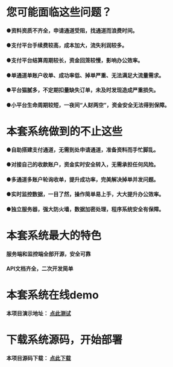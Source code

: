 
# 您可能面临这些问题？
#### ●资料资质不齐全，申请通道受阻，找通道而浪费时间。

#### ●支付平台手续费较高，成本加大，流失利润较多。

#### ●支付平台结算周期较长，资金回笼较慢，影响办公效率。

#### ●单通道单账户收单、成功率低、掉单严重、无法满足大流量需求。

#### ●平台猫腻多，不定期扣量缺失订单，未及时发现造成严重损失。

#### ●小平台生命周期较短，一夜间“人财两空”，资金安全无法得到保障。

# 本套系统做到的不止这些

#### ●自助搭建支付通道，无需到处申请通道，准备资料而手忙脚乱。

#### ●对接自己的收款账户，资金实时安全转入，无需承担任何风险。

#### ●多通道多账户轮询收单，提升成功率，完美解决掉单并发问题。

#### ●实时监控数据，一目了然，操作简单易上手，大大提升办公效率。

#### ●独立服务器，强大防火墙，数据加密处理，程序系统安全有保障。 

# 本套系统最大的特色
#### 服务端和监控端全部开源，安全可靠
#### API文档齐全，二次开发简单
  


# 本套系统在线demo
#### 本项目演示地址： [点此测试](http://espay.jmkeji.net)



# 下载系统源码，开始部署
#### 本项目源码下载： [点此下载](http://espay.jmkeji.net)




